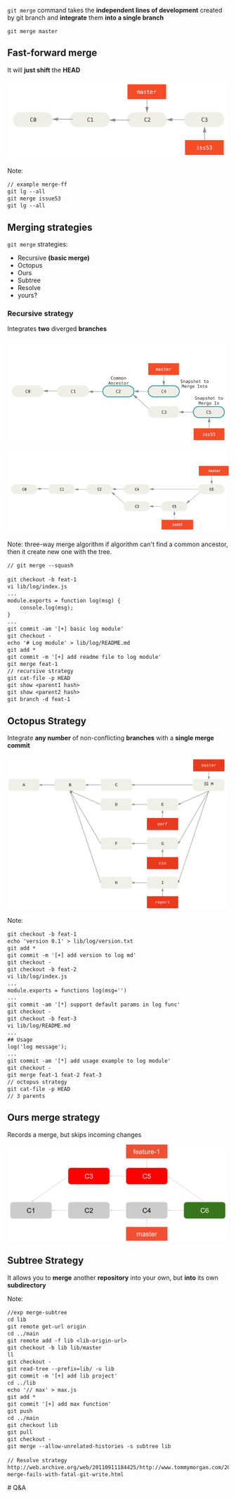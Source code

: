 <div class="head-image">
    <span style="background-image: url(/course/assets/memo/merge.gif); width: 400px; height: 160px; background-position: top"></span>
</div>

``git merge`` <!-- .element: class="code-highlight"--> command takes the **independent lines of development** created by git branch and **integrate** them **into a single branch**

```
git merge master
```


## Fast-forward merge

It will **just shift** the **HEAD**

![fast-forward merge](/course/assets/basic-branching-3.png) <!-- .element: class="transparent-image" style="width: 650px" -->

Note:
```
// example merge-ff
git lg --all
git merge issue53
git lg --all
```


## Merging strategies

``git merge``<!-- .element: class="code-highlight"--> strategies:

* Recursive **(basic merge)**
* Octopus
* Ours
* Subtree
* Resolve
* yours?


### Recursive strategy

Integrates **two** diverged **branches**

![Basic merge 1](/course/assets/basic-merging-1.png) <!-- .element: class="fragment fade-out hide transparent-image" style="width: 650px" -->
![Basic merge 2](/course/assets/basic-merging-2.png) <!-- .element: class="fragment fade-in transparent-image" style="width: 650px" -->

Note:
three-way merge algorithm
if algorithm can't find a common ancestor, then it create new one with the tree.
```
// git merge --squash

git checkout -b feat-1
vi lib/log/index.js
...
module.exports = function log(msg) {
    console.log(msg);
}
...
git commit -am '[+] basic log module'
git checkout -
echo '# Log module' > lib/log/README.md
git add *
git commit -m '[+] add readme file to log module'
git merge feat-1
// recursive strategy
git cat-file -p HEAD
git show <parent1 hash>
git show <parent2 hash>
git branch -d feat-1
```


## Octopus Strategy

Integrate **any number** of non-conflicting **branches** with a **single merge commit**

![Octopus Strategy](/course/assets/octopus-merge.svg) <!-- .element: class="transparent-image" style="width: 500px" -->

Note:
```
git checkout -b feat-1
echo 'version 0.1' > lib/log/version.txt
git add *
git commit -m '[+] add version to log md'
git checkout -
git checkout -b feat-2
vi lib/log/index.js
...
module.exports = functions log(msg='')
...
git commit -am '[*] support default params in log func'
git checkout -
git checkout -b feat-3
vi lib/log/README.md
...
## Usage 
log('log message');
...
git commit -am '[*] add usage example to log module'
git checkout -
git merge feat-1 feat-2 feat-3
// octopus strategy
git cat-file -p HEAD
// 3 parents
```


## Ours merge strategy

Records a merge, but skips incoming changes

![Octopus Strategy](/course/assets/ours-merge.svg) <!-- .element: class="transparent-image" style="width: 600px" -->


## Subtree Strategy

It allows you to **merge** another **repository** into your own, but **into** its own **subdirectory**

Note: 
```
//exp merge-subtree
cd lib
git remote get-url origin
cd ../main
git remote add -f lib <lib-origin-url>
git checkout -b lib lib/master
ll
git checkout -
git read-tree --prefix=lib/ -u lib
git commit -m '[+] add lib project'
cd ../lib
echo '// max' > max.js
git add *
git commit '[+] add max function'
git push
cd ../main
git checkout lib
git pull
git checkout -
git merge --allow-unrelated-histories -s subtree lib

// Resolve strategy
http://web.archive.org/web/20110911184425/http://www.tommymorgan.com/2011/04/git-merge-fails-with-fatal-git-write.html
```


<div class="title-icon" style="background-image: url(/course/assets/icons/q_and_a.svg)"></div>
# Q&A